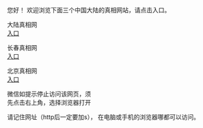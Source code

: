 
   您好！ 欢迎浏览下面三个中国大陆的真相网站，请点击入口。 <br/>






   大陆真相网<br/>
<a href="https://is.gd/DdGi9a" id="dlLink" rel="nofollow">入口</a>

   长春真相网<br/>
<a href="https://is.gd/nmTlrb" id="ccLink" rel="nofollow">入口</a>


   北京真相网<br/>
<a href="https://is.gd/YHO5z4" id="bjLink" rel="nofollow">入口</a>



   微信如提示停止访问该网页，须<br/>
   先点击右上角，选择浏览器打开<br/>

   请记住网址（http后一定要加s）， 在电脑或手机的浏览器哪都可以访问。
